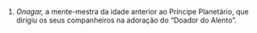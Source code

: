 ﻿1. <em>Onagar,</em> a mente-mestra da idade anterior ao Príncipe Planetário, que dirigiu os seus companheiros na adoração do “Doador do Alento”.
